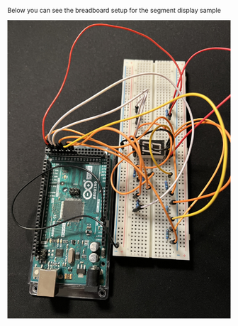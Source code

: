 Below you can see the breadboard setup for the segment display sample

![Alt text](/arduino/ledsamples/led_segment_display/led_segment_display_setup.jpg?raw=true "Breadboard Setup")